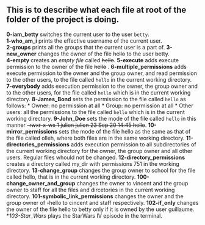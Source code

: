 ## This is to describe what each file at root of the  folder of the project is doing.

**0-iam_betty**  switches the current user to the user ```betty```.  
**1-who_am_i** prints the effective username of the current user.  
**2-groups** prints all the groups that the current user is a part of.
**3-new_owner** changes the owner of the file ~~~~hello~~~~ to the user ~~~~betty~~~~.  
**4-empty** creates an *empty file* called ~~~~hello~~~~.
**5-execute** adds execute permission to the owner of the file ~~~~hello~~~~ .
**6-multiple_permissions** adds execute permission to the owner and the group owner, and read permission to the other users, to the file called ```hello``` in the current working directory.
**7-everybody** adds execution permission to the owner, the group owner and to the other users, for the file called ```hello``` which is in the current working directory.
**8-James_Bond** sets the permission to the file called ```hello``` as follows:
     * Owner: no permission at all
     * Group: no permission at all
     * Other users: all the permissions
to the file called ```hello``` which is in the current working directory.
**9-John_Doe** sets the mode of the file called ```hello``` in this manner ~~~~-rwxr-x-wx 1 julien julien 23 Sep 20 14:45 hello~~~~.
**10-mirror_permissions** sets the mode of the file hello as the same as that of the file called olleh, where both files are in the same working directory.
**11-directories_permissions** adds execution permission to all subdirectories of the current working directory for the owner, the group owner and all other users. Regular files whould not be changed.
**12-directory_permissions** creates a directory called my_dir with permissions 751 in the working directory.
**13-change_group** changes the group owner to school for the file called hello, that is in the current working directory.
**100-change_owner_and_group** changes the owner to vincent and the group owner to staff for all the files and dircetories in the current working directory.
**101-symbolic_link_permissions** changes the owner and the group owner of -hello to cincent and staff respectively.
**102-if_only** changes the owner of the file hello to betty only if it is owned by the user guillaume.
**103-Star_Wars* plays the StarWars IV episode in the terminal.